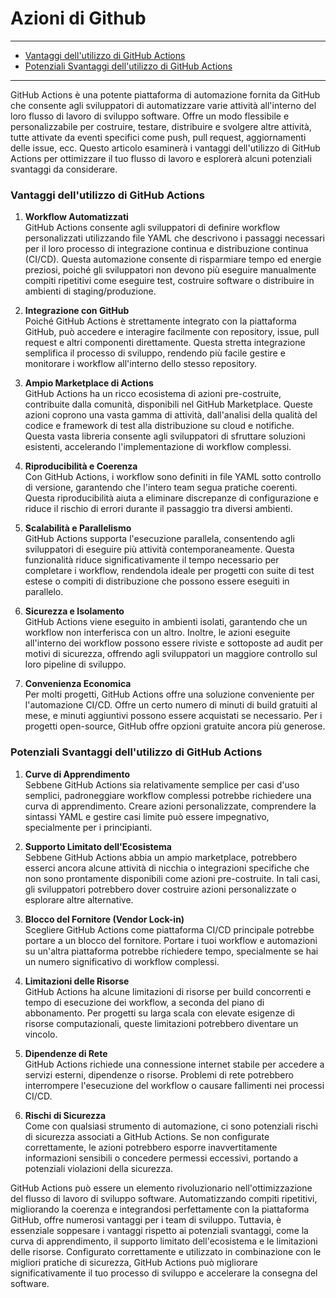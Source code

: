 # Azioni di Github

---
- [Vantaggi dell'utilizzo di GitHub Actions](#vantaggi-dellutilizzo-di-github-actions)
- [Potenziali Svantaggi dell'utilizzo di GitHub Actions](#potenziali-svantaggi-dellutilizzo-di-github-actions)
---

GitHub Actions è una potente piattaforma di automazione fornita da GitHub che consente agli sviluppatori di automatizzare varie attività all'interno del loro flusso di lavoro di sviluppo software. Offre un modo flessibile e personalizzabile per costruire, testare, distribuire e svolgere altre attività, tutte attivate da eventi specifici come push, pull request, aggiornamenti delle issue, ecc. Questo articolo esaminerà i vantaggi dell'utilizzo di GitHub Actions per ottimizzare il tuo flusso di lavoro e esplorerà alcuni potenziali svantaggi da considerare.

### Vantaggi dell'utilizzo di GitHub Actions
1. **Workflow Automatizzati**  
   GitHub Actions consente agli sviluppatori di definire workflow personalizzati utilizzando file YAML che descrivono i passaggi necessari per il loro processo di integrazione continua e distribuzione continua (CI/CD). Questa automazione consente di risparmiare tempo ed energie preziosi, poiché gli sviluppatori non devono più eseguire manualmente compiti ripetitivi come eseguire test, costruire software o distribuire in ambienti di staging/produzione.

2. **Integrazione con GitHub**  
   Poiché GitHub Actions è strettamente integrato con la piattaforma GitHub, può accedere e interagire facilmente con repository, issue, pull request e altri componenti direttamente. Questa stretta integrazione semplifica il processo di sviluppo, rendendo più facile gestire e monitorare i workflow all'interno dello stesso repository.

3. **Ampio Marketplace di Actions**  
   GitHub Actions ha un ricco ecosistema di azioni pre-costruite, contribuite dalla comunità, disponibili nel GitHub Marketplace. Queste azioni coprono una vasta gamma di attività, dall'analisi della qualità del codice e framework di test alla distribuzione su cloud e notifiche. Questa vasta libreria consente agli sviluppatori di sfruttare soluzioni esistenti, accelerando l'implementazione di workflow complessi.

4. **Riproducibilità e Coerenza**  
   Con GitHub Actions, i workflow sono definiti in file YAML sotto controllo di versione, garantendo che l'intero team segua pratiche coerenti. Questa riproducibilità aiuta a eliminare discrepanze di configurazione e riduce il rischio di errori durante il passaggio tra diversi ambienti.

5. **Scalabilità e Parallelismo**  
   GitHub Actions supporta l'esecuzione parallela, consentendo agli sviluppatori di eseguire più attività contemporaneamente. Questa funzionalità riduce significativamente il tempo necessario per completare i workflow, rendendola ideale per progetti con suite di test estese o compiti di distribuzione che possono essere eseguiti in parallelo.

6. **Sicurezza e Isolamento**  
   GitHub Actions viene eseguito in ambienti isolati, garantendo che un workflow non interferisca con un altro. Inoltre, le azioni eseguite all'interno dei workflow possono essere riviste e sottoposte ad audit per motivi di sicurezza, offrendo agli sviluppatori un maggiore controllo sul loro pipeline di sviluppo.

7. **Convenienza Economica**  
   Per molti progetti, GitHub Actions offre una soluzione conveniente per l'automazione CI/CD. Offre un certo numero di minuti di build gratuiti al mese, e minuti aggiuntivi possono essere acquistati se necessario. Per i progetti open-source, GitHub offre opzioni gratuite ancora più generose.

### Potenziali Svantaggi dell'utilizzo di GitHub Actions
1. **Curve di Apprendimento**  
   Sebbene GitHub Actions sia relativamente semplice per casi d'uso semplici, padroneggiare workflow complessi potrebbe richiedere una curva di apprendimento. Creare azioni personalizzate, comprendere la sintassi YAML e gestire casi limite può essere impegnativo, specialmente per i principianti.

2. **Supporto Limitato dell'Ecosistema**  
   Sebbene GitHub Actions abbia un ampio marketplace, potrebbero esserci ancora alcune attività di nicchia o integrazioni specifiche che non sono prontamente disponibili come azioni pre-costruite. In tali casi, gli sviluppatori potrebbero dover costruire azioni personalizzate o esplorare altre alternative.

3. **Blocco del Fornitore (Vendor Lock-in)**  
   Scegliere GitHub Actions come piattaforma CI/CD principale potrebbe portare a un blocco del fornitore. Portare i tuoi workflow e automazioni su un'altra piattaforma potrebbe richiedere tempo, specialmente se hai un numero significativo di workflow complessi.

4. **Limitazioni delle Risorse**  
   GitHub Actions ha alcune limitazioni di risorse per build concorrenti e tempo di esecuzione dei workflow, a seconda del piano di abbonamento. Per progetti su larga scala con elevate esigenze di risorse computazionali, queste limitazioni potrebbero diventare un vincolo.

5. **Dipendenze di Rete**  
   GitHub Actions richiede una connessione internet stabile per accedere a servizi esterni, dipendenze o risorse. Problemi di rete potrebbero interrompere l'esecuzione del workflow o causare fallimenti nei processi CI/CD.

6. **Rischi di Sicurezza**  
   Come con qualsiasi strumento di automazione, ci sono potenziali rischi di sicurezza associati a GitHub Actions. Se non configurate correttamente, le azioni potrebbero esporre inavvertitamente informazioni sensibili o concedere permessi eccessivi, portando a potenziali violazioni della sicurezza.

GitHub Actions può essere un elemento rivoluzionario nell'ottimizzazione del flusso di lavoro di sviluppo software. Automatizzando compiti ripetitivi, migliorando la coerenza e integrandosi perfettamente con la piattaforma GitHub, offre numerosi vantaggi per i team di sviluppo. Tuttavia, è essenziale soppesare i vantaggi rispetto ai potenziali svantaggi, come la curva di apprendimento, il supporto limitato dell'ecosistema e le limitazioni delle risorse. Configurato correttamente e utilizzato in combinazione con le migliori pratiche di sicurezza, GitHub Actions può migliorare significativamente il tuo processo di sviluppo e accelerare la consegna del software.
